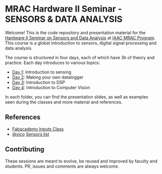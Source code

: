 # MRAC Hardware II Seminar - SENSORS & DATA ANALYSIS

Welcome! This is the code repository and presentation material for the [Hardware II Seminar on Sensors and Data Analysis](http://www.iaacblog.com/programs/courses/mrac/2020-2021-mrac/) at [IAAC MRAC Program](https://iaac.net/educational-programmes/masters-programmes/master-in-robotics-and-advanced-construction-mrac/). This course is a global introduction to sensors, digital signal processing and data analysis.

The course is structured in four days, each of which have 3h of theory and practice. Each day introduces to various topics:

- [Day 1](01_introduction): Introduction to sensing
- [Day 2](02_datalogging): Making your own datalogger
- [Day 3](03_dsp): Introduction to DSP
- [Day 4](04_computer_vision): Introduction to Computer Vision

In each folder, you can find the presentation slides, as well as examples seen during the classes and more material and references.

## References

- [Fabacademy Inputs Class](https://fablabbcn-projects.gitlab.io/learning/fabacademy-local-docs/material/extras/week09/inputdevices/)
- [@vico](https://github.com/vicobarberan) [Sensors list](https://hackmd.io/xAjS5n_ASTOmX9EhacRRhw?view)

## Contributing 

These sessions are meant to evolve, be reused and improved by faculty and students. PR, issues and comments are always welcome.



